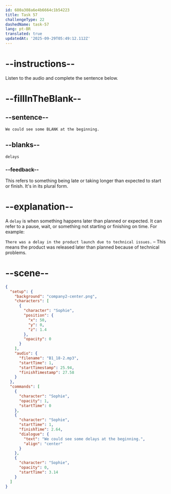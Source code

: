 ```yaml
---
id: 680a308a6e4b6664c1b54223
title: Task 57
challengeType: 22
dashedName: task-57
lang: pt-BR
translated: true
updatedAt: '2025-09-29T05:49:12.112Z'
---
```


<!-- (Audio) Sophie: We could see some delays at the beginning. -->

# --instructions--

Listen to the audio and complete the sentence below.

# --fillInTheBlank--

## --sentence--

`We could see some BLANK at the beginning.`

## --blanks--

`delays`

### --feedback--

This refers to something being late or taking longer than expected to start or finish. It's in its plural form.

# --explanation--

A `delay` is when something happens later than planned or expected. It can refer to a pause, wait, or something not starting or finishing on time. For example:

`There was a delay in the product launch due to technical issues.` – This means the product was released later than planned because of technical problems.

# --scene--

```json
{
  "setup": {
    "background": "company2-center.png",
    "characters": [
      {
        "character": "Sophie",
        "position": {
          "x": 50,
          "y": 0,
          "z": 1.4
        },
        "opacity": 0
      }
    ],
    "audio": {
      "filename": "B1_18-2.mp3",
      "startTime": 1,
      "startTimestamp": 25.94,
      "finishTimestamp": 27.58
    }
  },
  "commands": [
    {
      "character": "Sophie",
      "opacity": 1,
      "startTime": 0
    },
    {
      "character": "Sophie",
      "startTime": 1,
      "finishTime": 2.64,
      "dialogue": {
        "text": "We could see some delays at the beginning.",
        "align": "center"
      }
    },
    {
      "character": "Sophie",
      "opacity": 0,
      "startTime": 3.14
    }
  ]
}
```
